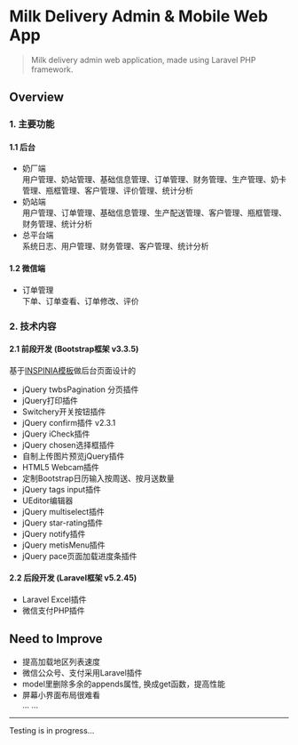 Milk Delivery Admin & Mobile Web App
======

> Milk delivery admin web application, made using Laravel PHP framework.

## Overview

### 1. 主要功能
#### 1.1 后台  
- 奶厂端  
用户管理、奶站管理、基础信息管理、订单管理、财务管理、生产管理、奶卡管理、瓶框管理、客户管理、评价管理、统计分析  
- 奶站端  
用户管理、订单管理、基础信息管理、生产配送管理、客户管理、瓶框管理、财务管理、统计分析  
- 总平台端  
系统日志、用户管理、财务管理、客户管理、统计分析  

#### 1.2 微信端  
- 订单管理  
下单、订单查看、订单修改、评价

### 2. 技术内容
#### 2.1 前段开发 (Bootstrap框架 v3.3.5) 
基于[INSPINIA模板](http://www.snschina.com/archives/2484)做后台页面设计的  

- jQuery twbsPagination 分页插件  
- jQuery打印插件
- Switchery开关按钮插件
- jQuery confirm插件 v2.3.1
- jQuery iCheck插件
- jQuery chosen选择框插件
- 自制上传图片预览jQuery插件
- HTML5 Webcam插件
- 定制Bootstrap日历输入按周送、按月送数量
- jQuery tags input插件
- UEditor编辑器
- jQuery multiselect插件
- jQuery star-rating插件
- jQuery notify插件
- jQuery metisMenu插件
- jQuery pace页面加载进度条插件


#### 2.2 后段开发 (Laravel框架 v5.2.45) 

- Laravel Excel插件
- 微信支付PHP插件
  
## Need to Improve  
- 提高加载地区列表速度
- 微信公众号、支付采用Laravel插件  
- model里删除多余的appends属性, 换成get函数，提高性能
- 屏幕小界面布局很难看  
... ...

------
Testing is in progress...